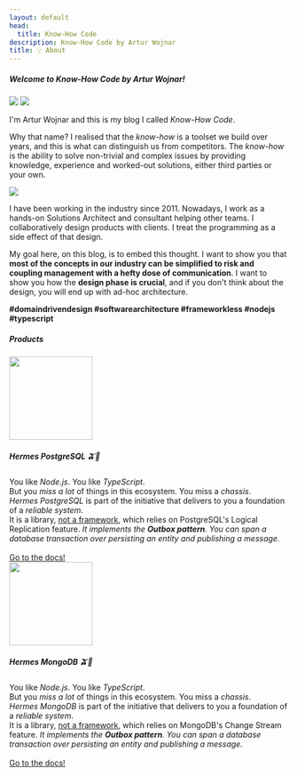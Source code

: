 ```yaml
---
layout: default
head:
  title: Know-How Code
description: Know-How Code by Artur Wojnar
title: 💡 About
---
```


<h5>Welcome to <span class="no-break blog-name">Know-How Code</span> by Artur Wojnar!</h5>

<img src="/logo.svg" class="logo-about light-img" />
<img src="/logo-dark.svg" class="logo-about dark-img" />

I'm Artur Wojnar and this is my blog I called _Know-How Code_.

Why that name? I realised that the _know-how_ is a toolset we build over years, and this is what can distinguish us from competitors. The _know-how_ is the ability to solve non-trivial and complex issues by providing knowledge, experience and worked-out solutions, either third parties or your own.

<img src="/arturwojnar-profile.webp" class="profile-about" />

I have been working in the industry since 2011. Nowadays, I work as a hands-on Solutions Architect and consultant helping other teams.
I collaboratively design products with clients. I treat the programming as a side effect of that design. 

My goal here, on this blog, is to embed this thought. I want to show you that **most of the concepts in our industry can be simplified to risk and coupling management with a hefty dose of communication**. I want to show you how the **design phase is crucial**, and if you don't think about the design, you will end up with ad-hoc architecture.

**#domaindrivendesign #softwarearchitecture #frameworkless #nodejs #typescript**

<h5>Products</h5>

<section class="decorated-section product">
  <img src="/hermes-postgresql.webp" width="150px" alt />

  <div class="product-content">
    <h5>Hermes PostgreSQL 🫒🌿</h5>
    <div class="product-description">
      You like <em>Node.js</em>. You like <em>TypeScript</em>.<br />
      But you <em>miss a lot</em> of things in this ecosystem. You miss a <em>chassis</em>.<br />
      <em>Hermes PostgreSQL</em> is part of the initiative that delivers to you a foundation of a <em>reliable system</em>.<br />
      It is a library, <u>not a framework</u>, which relies on PostgreSQL's Logical Replication feature. <i>It implements the <b>Outbox pattern</b>. You can span a database transaction over persisting an entity and publishing a message.</i>
      <br /><br />
      <a href="https://docs.hermesjs.tech/" target="_black">Go to the docs!</a>
    </div>
  </div>
</section>

<section class="decorated-section product">
  <img src="/hermes-mongodb.webp" width="150px" alt />

  <div class="product-content">
    <h5>Hermes MongoDB 🫒🌿</h5>
    <div class="product-description">
      You like <em>Node.js</em>. You like <em>TypeScript</em>.<br />
      But you <em>miss a lot</em> of things in this ecosystem. You miss a <em>chassis</em>.<br />
      <em>Hermes MongoDB</em> is part of the initiative that delivers to you a foundation of a <em>reliable system</em>.<br />
      It is a library, <u>not a framework</u>, which relies on MongoDB's Change Stream feature. <i>It implements the <b>Outbox pattern</b>. You can span a database transaction over persisting an entity and publishing a message.</i>
      <br /><br />
      <a href="https://docs.hermesjs.tech/" target="_black">Go to the docs!</a>
    </div>
  </div>
</section>